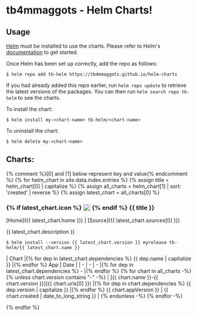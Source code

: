 # tb4mmaggots - Helm Charts!
## Usage

[Helm](https://helm.sh) must be installed to use the charts.  Please refer to
Helm's [documentation](https://helm.sh/docs) to get started.

Once Helm has been set up correctly, add the repo as follows:

    $ helm repo add tb-helm https://tb4mmaggots.github.io/helm-charts

If you had already added this repo earlier, run `helm repo update` to retrieve
the latest versions of the packages.  You can then run `helm search repo
tb-helm` to see the charts.

To install the <chart-name> chart:

    $ helm install my-<chart-name> tb-helm/<chart-name>

To uninstall the chart:

    $ helm delete my-<chart-name>

## Charts:
{% comment %}[0] and [1] below represent key and value{% endcomment %}
{% for helm_chart in site.data.index.entries %}
{% assign title = helm_chart[0] | capitalize %}
{% assign all_charts = helm_chart[1] | sort: 'created' | reverse %}
{% assign latest_chart = all_charts[0] %}

<h3>
  {% if latest_chart.icon %}
  <img src="{{ latest_chart.icon }}" style="height:1.2em;vertical-align: text-top;" />
  {% endif %}
  {{ title }}
</h3>

[Home]({{ latest_chart.home }}) \| [Source]({{ latest_chart.sources[0] }})

{{ latest_chart.description }}

```console
$ helm install --version {{ latest_chart.version }} myrelease tb-helm/{{ latest_chart.name }}
```

| Chart |{% for dep in latest_chart.dependencies %} {{ dep.name | capitalize }} |{% endfor %} App | Date |
| - | - | - |{% for dep in latest_chart.dependencies %} - |{% endfor %}
{% for chart in all_charts -%}
{% unless chart.version contains "-" -%}
| [{{ chart.name }}-{{ chart.version }}]({{ chart.urls[0] }}) |{% for dep in chart.dependencies %} {{ dep.version | capitalize }} |{% endfor %} {{ chart.appVersion }} | {{ chart.created | date_to_long_string }} |
{% endunless -%}
{% endfor -%}

{% endfor %}